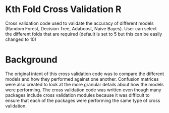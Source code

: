 # Kth Fold Cross Validation R
Cross validation code used to validate the accuracy of different models (Random Forest, Decision Tree, Adaboost, Naive Bayes). User can select the different folds that are required (default is set to 5 but this can be easily changed to 10)

# Background
The original intent of this cross validation code was to compare the different models and how they performed against one another. Confusion matrices were also created to look at the more granular details about how the models were performing. The cross validation code was written even though many packages include cross validation modules because it was difficult to ensure that each of the packages were performing the same type of cross validation. 
